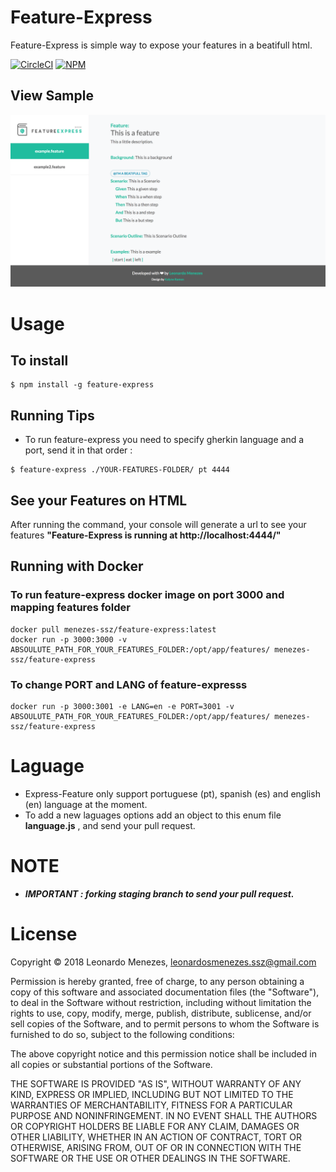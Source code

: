 # Feature-Express

Feature-Express is simple way to expose your features in a beatifull html.


[![CircleCI](https://circleci.com/gh/menezes-ssz/feature-express.svg?style=svg)](https://circleci.com/gh/menezes-ssz/feature-express)
[![NPM](https://nodei.co/npm/feature-express.png?mini=true)](https://www.npmjs.com/package/feature-express)


## View Sample

![sample](./assets/images/feature-express-sample.png  "Feature-Express View Sample")

# Usage

## To install
```
$ npm install -g feature-express
```
## Running Tips  
* To run feature-express you need to specify gherkin language and a port, send it in that order :
 ```
 $ feature-express ./YOUR-FEATURES-FOLDER/ pt 4444
 ```
 ## See your Features on HTML
After running the command, your console will generate a url to see your features **"Feature-Express is running at http://localhost:4444/"**

## Running with Docker

### To run feature-express docker image on port 3000 and mapping features folder
```
docker pull menezes-ssz/feature-express:latest
docker run -p 3000:3000 -v ABSOULUTE_PATH_FOR_YOUR_FEATURES_FOLDER:/opt/app/features/ menezes-ssz/feature-express
```

### To change PORT and LANG of feature-expresss
```
docker run -p 3000:3001 -e LANG=en -e PORT=3001 -v ABSOULUTE_PATH_FOR_YOUR_FEATURES_FOLDER:/opt/app/features/ menezes-ssz/feature-express
```

# Laguage

* Express-Feature only support portuguese (pt), spanish (es) and english (en) language at the moment.
* To add a new laguages options add an object to this enum file **language.js** , and send your pull request.

# NOTE
* ***IMPORTANT : forking staging branch to send your pull request.***

# License

Copyright © 2018 Leonardo Menezes, leonardosmenezes.ssz@gmail.com

Permission is hereby granted, free of charge, to any person obtaining a copy of this software and associated documentation files (the "Software"), to deal in the Software without restriction, including without limitation the rights to use, copy, modify, merge, publish, distribute, sublicense, and/or sell copies of the Software, and to permit persons to whom the Software is furnished to do so, subject to the following conditions:

The above copyright notice and this permission notice shall be included in all copies or substantial portions of the Software.

THE SOFTWARE IS PROVIDED "AS IS", WITHOUT WARRANTY OF ANY KIND, EXPRESS OR IMPLIED, INCLUDING BUT NOT LIMITED TO THE WARRANTIES OF MERCHANTABILITY, FITNESS FOR A PARTICULAR PURPOSE AND NONINFRINGEMENT. IN NO EVENT SHALL THE AUTHORS OR COPYRIGHT HOLDERS BE LIABLE FOR ANY CLAIM, DAMAGES OR OTHER LIABILITY, WHETHER IN AN ACTION OF CONTRACT, TORT OR OTHERWISE, ARISING FROM, OUT OF OR IN CONNECTION WITH THE SOFTWARE OR THE USE OR OTHER DEALINGS IN THE SOFTWARE.
